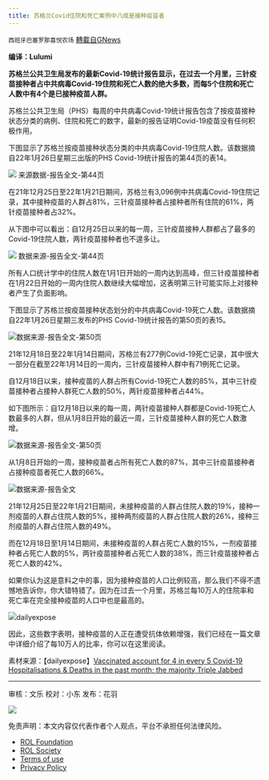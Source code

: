```yaml
---
title: 苏格兰Covid住院和死亡案例中八成是接种疫苗者
---
```

`西班牙巴塞罗那喜悦农场` [轉載自GNews](https://gnews.org/zh-hans/1922727/)

**编译：Lulumi**

**苏格兰公共卫生局发布的最新****Covid-19****统计报告显示，在过去一个月里，三针疫苗接种者占中共病毒****Covid-19****住院和死亡人数的绝大多数，而每****5****个住院和死亡人数中有****4****个是已接种疫苗人群。**

苏格兰公共卫生局（PHS）每周的中共病毒Covid-19统计报告包含了按疫苗接种状态分类的病例、住院和死亡的数字，最新的报告证明Covid-19疫苗没有任何积极作用。

下图显示了苏格兰按疫苗接种状态分类的中共病毒Covid-19住院人数。该数据摘自22年1月26日星期三出版的PHS Covid-19统计报告的第44页的表14。

![](https://assets.gnews.org/wp-content/uploads/2022/01/image-2318-edited.png)
来源数据-报告全文-第44页

在21年12月25日至22年1月21日期间，苏格兰有3,096例中共病毒Covid-19住院记录，其中接种疫苗的人群占81%，三针疫苗接种者占接种者所有住院的61%，两针疫苗接种者占32%。

从下图中可以看出：自12月25日以来的每一周，三针疫苗接种人群都占了最多的Covid-19住院人数，两针疫苗接种者也不遑多让。

![](https://assets.gnews.org/wp-content/uploads/2022/01/image-2320-edited.png)
数据来源-报告全文-第44页

所有人口统计学中的住院人数在1月1日开始的一周内达到高峰，但三针疫苗接种者在1月22日开始的一周内住院人数继续大幅增加，这表明第三针可能实际上对接种者产生了负面影响。

下图显示了苏格兰按疫苗接种状态划分的中共病毒Covid-19死亡人数。该数据摘自22年1月26日星期三发布的PHS Covid-19统计报告的第50页的表15。

![](https://assets.gnews.org/wp-content/uploads/2022/01/image-2321-edited.png)数据来源-报告全文-第50页

21年12月18日至22年1月14日期间，苏格兰有277例Covid-19死亡记录，其中很大一部分在截至22年1月14日的一周内，三针疫苗接种人群中有71例死亡记录。

自12月18日以来，接种疫苗的人群占所有Covid-19死亡人数的85%，其中三针疫苗接种者占接种人群死亡人数的50%，两针疫苗接种者占44%。

如下图所示：自12月18日以来的每一周，两针疫苗接种人群都是Covid-19死亡人数最多的人群，但从1月8日开始的最近一周，三针疫苗接种人群的死亡人数激增。

![](https://assets.gnews.org/wp-content/uploads/2022/01/image-2322-edited.png)数据来源-报告全文-第50页

从1月8日开始的一周，接种疫苗者占所有死亡人数的87%，其中三针疫苗接种者占接种疫苗者死亡人数的66%。

![](https://assets.gnews.org/wp-content/uploads/2022/01/image-2323-edited.png)数据来源-报告全文

21年12月25日至22年1月21日期间，未接种疫苗的人群占住院人数的19%，接种一剂疫苗的人群占住院人数的5%，接种两剂疫苗的人群占住院人数的26%，接种三剂疫苗的人群占住院人数的49%。

而在12月18日至1月14日期间，未接种疫苗的人群占死亡人数的15%，一剂疫苗接种者占死亡人数的5%，两针疫苗接种者占死亡人数的38%，而三针疫苗接种者占死亡人数的42%。

如果你认为这是意料之中的事，因为接种疫苗的人口比例较高，那么我们不得不遗憾地告诉你，你大错特错了。因为在过去一个月里，苏格兰每10万人的住院率和死亡率在完全接种疫苗的人口中也是最高的。

![](https://assets.gnews.org/wp-content/uploads/2022/01/image-2324-edited.png)dailyexpose

因此，这些数字表明，接种疫苗的人正在遭受抗体依赖增强，我们已经在一篇文章中详细介绍了每10万人的比率，你可以在这里阅读。

素材来源：【dailyexpose】[Vaccinated account for 4 in every 5 Covid-19 Hospitalisations & Deaths in the past month; the majority Triple Jabbed](https://dailyexpose.uk/2022/01/27/4-in-5-covid-deaths-vaccinated-majority-triple-jabbed/)

* * *

审核：文乐
校对：小东
发布：花羽

![](https://assets.gnews.org/wp-content/uploads/2022/01/西喜.jpeg)

 

免责声明：本文内容仅代表作者个人观点，平台不承担任何法律风险。

- [ROL Foundation](https://rolfoundation.org/)
- [ROL Society](https://rolsociety.org/)
- [Terms of use](https://gnews.org/terms-of-use-3/)
- [Privacy Policy](https://gnews.org/privacy-policy/)
